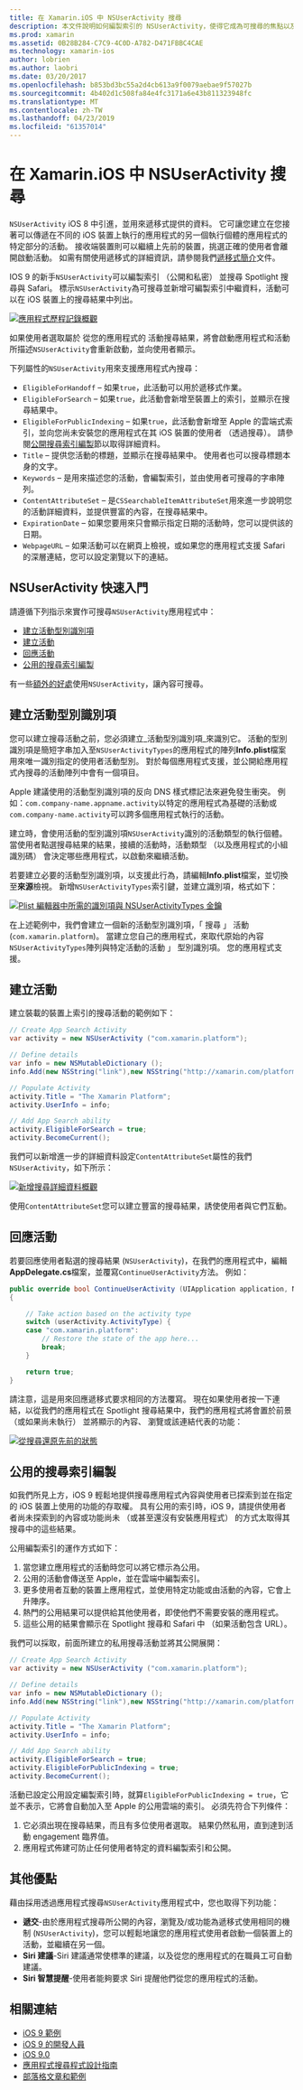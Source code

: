 ```yaml
---
title: 在 Xamarin.iOS 中 NSUserActivity 搜尋
description: 本文件說明如何編製索引的 NSUserActivity，使得它成為可搜尋的焦點以及 Safari。 它討論如何回應的 NSUserActivity 搜尋結果中選取。
ms.prod: xamarin
ms.assetid: 0B28B284-C7C9-4C0D-A782-D471FBBC4CAE
ms.technology: xamarin-ios
author: lobrien
ms.author: laobri
ms.date: 03/20/2017
ms.openlocfilehash: b853bd3bc55a2d4cb613a9f0079aebae9f57027b
ms.sourcegitcommit: 4b402d1c508fa84e4fc3171a6e43b811323948fc
ms.translationtype: MT
ms.contentlocale: zh-TW
ms.lasthandoff: 04/23/2019
ms.locfileid: "61357014"
---
```

# <a name="search-with-nsuseractivity-in-xamarinios"></a>在 Xamarin.iOS 中 NSUserActivity 搜尋

`NSUserActivity` iOS 8 中引進，並用來遞移式提供的資料。
它可讓您建立在您接著可以傳遞在不同的 iOS 裝置上執行的應用程式的另一個執行個體的應用程式的特定部分的活動。 接收端裝置則可以繼續上先前的裝置，挑選正確的使用者會離開啟動活動。 如需有關使用遞移式的詳細資訊，請參閱我們[遞移式簡介](~/ios/platform/handoff.md)文件。

IOS 9 的新手`NSUserActivity`可以編製索引 （公開和私密） 並搜尋 Spotlight 搜尋與 Safari。 標示`NSUserActivity`為可搜尋並新增可編製索引中繼資料，活動可以在 iOS 裝置上的搜尋結果中列出。

[![](nsuseractivity-images/apphistory01.png "應用程式歷程記錄概觀")](nsuseractivity-images/apphistory01.png#lightbox)

如果使用者選取屬於 從您的應用程式的 活動搜尋結果，將會啟動應用程式和活動所描述`NSUserActivity`會重新啟動，並向使用者顯示。

下列屬性的`NSUserActivity`用來支援應用程式內搜尋：

 - `EligibleForHandoff` – 如果`true`，此活動可以用於遞移式作業。
 - `EligibleForSearch` – 如果`true`，此活動會新增至裝置上的索引，並顯示在搜尋結果中。
 - `EligibleForPublicIndexing` – 如果`true`，此活動會新增至 Apple 的雲端式索引，並向您尚未安裝您的應用程式在其 iOS 裝置的使用者 （透過搜尋）。 請參閱[公開搜尋索引編製](#public-search-indexing)節以取得詳細資料。
 - `Title` – 提供您活動的標題，並顯示在搜尋結果中。 使用者也可以搜尋標題本身的文字。
 - `Keywords` – 是用來描述您的活動，會編製索引，並由使用者可搜尋的字串陣列。
 - `ContentAttributeSet` – 是`CSSearchableItemAttributeSet`用來進一步說明您的活動詳細資料，並提供豐富的內容，在搜尋結果中。
 - `ExpirationDate` – 如果您要用來只會顯示指定日期的活動時，您可以提供該的日期。
 - `WebpageURL` – 如果活動可以在網頁上檢視，或如果您的應用程式支援 Safari 的深層連結，您可以設定瀏覽以下的連結。

## <a name="nsuseractivity-quickstart"></a>NSUserActivity 快速入門

請遵循下列指示來實作可搜尋`NSUserActivity`應用程式中：

- [建立活動型別識別項](#creatingtypeid)
- [建立活動](#createactivity)
- [回應活動](#respondactivity)
- [公用的搜尋索引編製](#indexing)

有一些[額外的好處](#benefits)使用`NSUserActivity`，讓內容可搜尋。

<a name="creatingtypeid" />

## <a name="creating-activity-type-identifiers"></a>建立活動型別識別項

您可以建立搜尋活動之前，您必須建立_活動型別識別項_來識別它。 活動的型別識別項是簡短字串加入至`NSUserActivityTypes`的應用程式的陣列**Info.plist**檔案用來唯一識別指定的使用者活動型別。 對於每個應用程式支援，並公開給應用程式內搜尋的活動陣列中會有一個項目。 

Apple 建議使用的活動型別識別項的反向 DNS 樣式標記法來避免發生衝突。 例如：`com.company-name.appname.activity`以特定的應用程式為基礎的活動或`com.company-name.activity`可以跨多個應用程式執行的活動。

建立時，會使用活動的型別識別項`NSUserActivity`識別的活動類型的執行個體。 當使用者點選搜尋結果的結果，接續的活動時，活動類型 （以及應用程式的小組識別碼） 會決定哪些應用程式，以啟動來繼續活動。

若要建立必要的活動型別識別項，以支援此行為，請編輯**Info.plist**檔案，並切換至**來源**檢視。 新增`NSUserActivityTypes`索引鍵，並建立識別項，格式如下：

[![](nsuseractivity-images/type01.png "Plist 編輯器中所需的識別項與 NSUserActivityTypes 金鑰")](nsuseractivity-images/type01.png#lightbox)

在上述範例中，我們會建立一個新的活動型別識別項，「 搜尋 」 活動 (`com.xamarin.platform`)。 當建立您自己的應用程式，來取代原始的內容`NSUserActivityTypes`陣列與特定活動的活動 」 型別識別項。 您的應用程式支援。

<a name="createactivity" />

## <a name="creating-an-activity"></a>建立活動

建立裝載的裝置上索引的搜尋活動的範例如下：

```csharp
// Create App Search Activity
var activity = new NSUserActivity ("com.xamarin.platform");

// Define details
var info = new NSMutableDictionary ();
info.Add(new NSString("link"),new NSString("http://xamarin.com/platform"));

// Populate Activity
activity.Title = "The Xamarin Platform";
activity.UserInfo = info;

// Add App Search ability
activity.EligibleForSearch = true;
activity.BecomeCurrent();
```

我們可以新增進一步的詳細資料設定`ContentAttributeSet`屬性的我們`NSUserActivity`，如下所示：

[![](nsuseractivity-images/apphistory02.png "新增搜尋詳細資料概觀")](nsuseractivity-images/apphistory02.png#lightbox)

使用`ContentAttributeSet`您可以建立豐富的搜尋結果，誘使使用者與它們互動。

<a name="respondactivity" />

## <a name="responding-to-an-activity"></a>回應活動

若要回應使用者點選的搜尋結果 (`NSUserActivity`)，在我們的應用程式中，編輯**AppDelegate.cs**檔案，並覆寫`ContinueUserActivity`方法。 例如：

```csharp
public override bool ContinueUserActivity (UIApplication application, NSUserActivity userActivity, UIApplicationRestorationHandler completionHandler)
{

    // Take action based on the activity type
    switch (userActivity.ActivityType) {
    case "com.xamarin.platform":
        // Restore the state of the app here...
        break;
    }

    return true;
}
```

請注意，這是用來回應遞移式要求相同的方法覆寫。 現在如果使用者按一下連結，以從我們的應用程式在 Spotlight 搜尋結果中，我們的應用程式將會置於前景 （或如果尚未執行） 並將顯示的內容、 瀏覽或該連結代表的功能：

[![](nsuseractivity-images/apphistory03.png "從搜尋還原先前的狀態")](nsuseractivity-images/apphistory03.png#lightbox)

<a name="indexing" />

## <a name="public-search-indexing"></a>公用的搜尋索引編製

如我們所見上方，iOS 9 輕鬆地提供搜尋應用程式內容與使用者已探索到並在指定的 iOS 裝置上使用的功能的存取權。 具有公用的索引時，iOS 9，請提供使用者者尚未探索到的內容或功能尚未 （或甚至還沒有安裝應用程式） 的方式太取得其搜尋中的這些結果。

公用編製索引的運作方式如下：

1. 當您建立應用程式的活動時您可以將它標示為公用。
2. 公用的活動會傳送至 Apple，並在雲端中編製索引。
3. 更多使用者互動的裝置上應用程式，並使用特定功能或由活動的內容，它會上升陣序。
4. 熱門的公用結果可以提供給其他使用者，即使他們不需要安裝的應用程式。
5. 這些公用的結果會顯示在 Spotlight 搜尋和 Safari 中 （如果活動包含 URL）。

我們可以採取，前面所建立的私用搜尋活動並將其公開展開：

```csharp
// Create App Search Activity
var activity = new NSUserActivity ("com.xamarin.platform");

// Define details
var info = new NSMutableDictionary ();
info.Add(new NSString("link"),new NSString("http://xamarin.com/platform"));

// Populate Activity
activity.Title = "The Xamarin Platform";
activity.UserInfo = info;

// Add App Search ability
activity.EligibleForSearch = true;
activity.EligibleForPublicIndexing = true;
activity.BecomeCurrent();
```

活動已設定公用設定編製索引時，就算`EligibleForPublicIndexing = true`，它並不表示，它將會自動加入至 Apple 的公用雲端的索引。 必須先符合下列條件：

1. 它必須出現在搜尋結果，而且有多位使用者選取。 結果仍然私用，直到達到活動 engagement 臨界值。
2. 應用程式佈建可防止任何使用者特定的資料編製索引和公開。

<a name="benefits" />

## <a name="additional-benefits"></a>其他優點

藉由採用透過應用程式搜尋`NSUserActivity`應用程式中，您也取得下列功能：

- **遞交**-由於應用程式搜尋所公開的內容，瀏覽及/或功能為遞移式使用相同的機制 (`NSUserActivity`)，您可以輕鬆地讓您的應用程式使用者啟動一個裝置上的活動，並繼續在另一個。
- **Siri 建議**-Siri 建議通常使標準的建議，以及從您的應用程式的在職員工可自動建議。
- **Siri 智慧提醒**-使用者能夠要求 Siri 提醒他們從您的應用程式的活動。



## <a name="related-links"></a>相關連結

- [iOS 9 範例](https://developer.xamarin.com/samples/ios/iOS9/)
- [iOS 9 的開發人員](https://developer.apple.com/ios/pre-release/)
- [iOS 9.0](https://developer.apple.com/library/prerelease/ios/releasenotes/General/WhatsNewIniOS/Articles/iOS9.html)
- [應用程式搜尋程式設計指南](https://developer.apple.com/library/prerelease/ios/documentation/General/Conceptual/AppSearch/index.html#//apple_ref/doc/uid/TP40016308)
- [部落格文章和範例](https://blog.xamarin.com/improve-discoverability-with-search-in-ios-9/)
